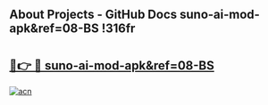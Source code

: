 ## About Projects - GitHub Docs suno-ai-mod-apk&ref=08-BS !316fr

# <h2><a href="https://andorid.site?title=suno-ai-mod-apk&ref=08-BS&ref=14PRO">🔗👉 🔴 suno-ai-mod-apk&ref=08-BS</a></h2>

[![acn](https://github.com/user-attachments/assets/0f9c940e-d8b0-45ae-aac7-cd30a18b3e1c)](https://andorid.site?title=suno-ai-mod-apk&ref=08-BS&ref=14PRO)

